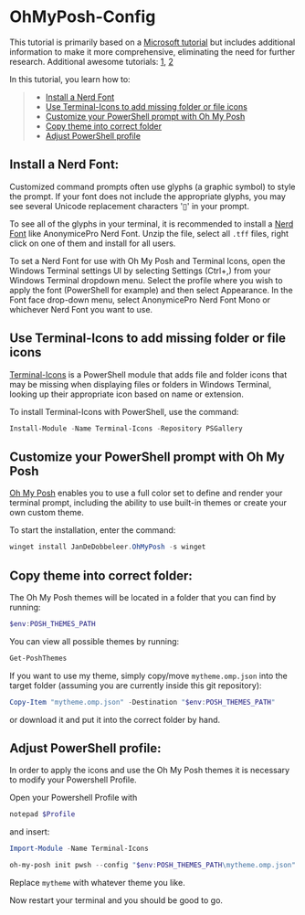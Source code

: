 # OhMyPosh-Config

This tutorial is primarily based on a [Microsoft tutorial](https://learn.microsoft.com/en-us/windows/terminal/tutorials/custom-prompt-setup) but includes additional information to make it more comprehensive, eliminating the need for further research.
Additional awesome tutorials: [1](https://www.hanselman.com/blog/my-ultimate-powershell-prompt-with-oh-my-posh-and-the-windows-terminal), [2](https://www.hanselman.com/blog/how-to-make-a-pretty-prompt-in-windows-terminal-with-powerline-nerd-fonts-cascadia-code-wsl-and-ohmyposh)

In this tutorial, you learn how to:

> * [Install a Nerd Font](#install-a-nerd-font)
> * [Use Terminal-Icons to add missing folder or file icons](#use-terminal-icons-to-add-missing-folder-or-file-icons)
> * [Customize your PowerShell prompt with Oh My Posh](#customize-your-powershell-prompt-with-oh-my-posh)
> * [Copy theme into correct folder](#copy-theme-into-correct-folder)
> * [Adjust PowerShell profile](#adjust-powershell-profile)

## Install a Nerd Font:
Customized command prompts often use glyphs (a graphic symbol) to style the prompt. If your font does not include the appropriate glyphs, you may see several Unicode replacement characters '▯' in your prompt.

To see all of the glyphs in your terminal, it is recommended to install a [Nerd Font](https://www.nerdfonts.com/font-downloads) like AnonymicePro Nerd Font. Unzip the file, select all `.tff` files, right click on one of them and install for all users.

To set a Nerd Font for use with Oh My Posh and Terminal Icons, open the Windows Terminal settings UI by selecting Settings (Ctrl+,) from your Windows Terminal dropdown menu. Select the profile where you wish to apply the font (PowerShell for example) and then select Appearance. In the Font face drop-down menu, select AnonymicePro Nerd Font Mono or whichever Nerd Font you want to use.


## Use Terminal-Icons to add missing folder or file icons
[Terminal-Icons](https://github.com/devblackops/Terminal-Icons) is a PowerShell module that adds file and folder icons that may be missing when displaying files or folders in Windows Terminal, looking up their appropriate icon based on name or extension.

To install Terminal-Icons with PowerShell, use the command:

```powershell
Install-Module -Name Terminal-Icons -Repository PSGallery
```

## Customize your PowerShell prompt with Oh My Posh
[Oh My Posh](https://ohmyposh.dev) enables you to use a full color set to define and render your terminal prompt, including the ability to use built-in themes or create your own custom theme.

To start the installation, enter the command:
```powershell
winget install JanDeDobbeleer.OhMyPosh -s winget
```

## Copy theme into correct folder:

The Oh My Posh themes will be located in a folder that you can find by running:
```powershell
$env:POSH_THEMES_PATH
```
You can view all possible themes by running: 
```powershell
Get-PoshThemes
```
If you want to use my theme, simply copy/move `mytheme.omp.json` into the target folder (assuming you are currently inside this git repository):
```powershell
Copy-Item "mytheme.omp.json" -Destination "$env:POSH_THEMES_PATH"
```
or download it and put it into the correct folder by hand.

## Adjust PowerShell profile:
In order to apply the icons and use the Oh My Posh themes it is necessary to modify your Powershell Profile. 

Open your Powershell Profile with
```powershell
notepad $Profile
```
and insert: 
```powershell
Import-Module -Name Terminal-Icons

oh-my-posh init pwsh --config "$env:POSH_THEMES_PATH\mytheme.omp.json" | Invoke-Expression
```
Replace `mytheme` with whatever theme you like.

Now restart your terminal and you should be good to go.
